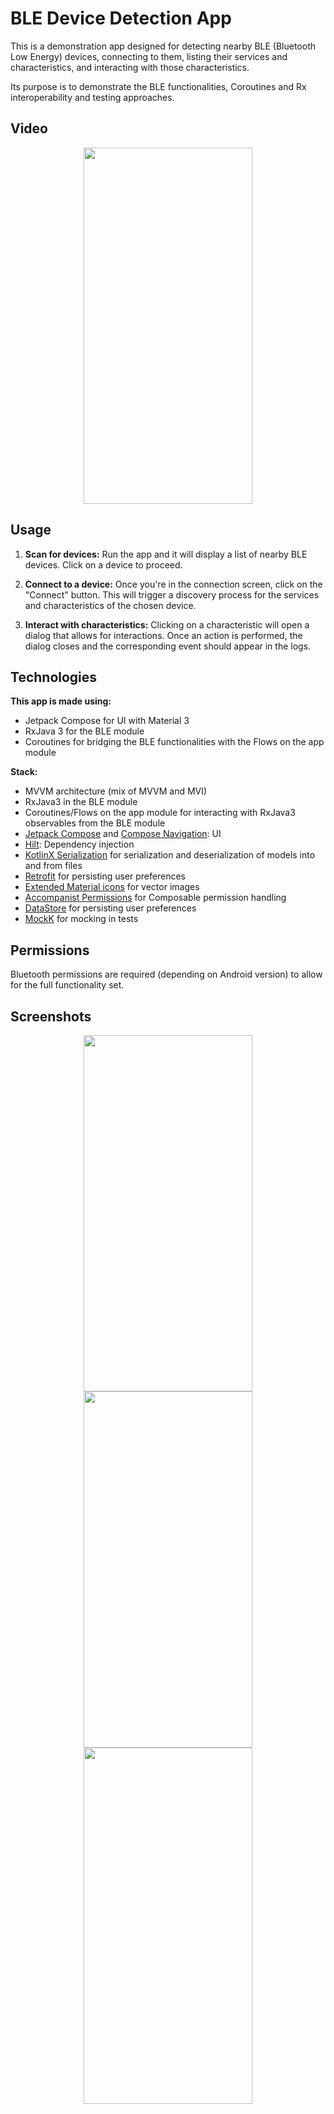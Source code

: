 # BLE Device Detection App

This is a demonstration app designed for detecting nearby BLE (Bluetooth Low Energy) devices, connecting to them, 
listing their services and characteristics, and interacting with those characteristics.

Its purpose is to demonstrate the BLE functionalities, Coroutines and Rx interoperability and testing approaches.

## Video

<p align="center">
  <img src="https://github-production-user-asset-6210df.s3.amazonaws.com/32245831/246186658-8452a1eb-8ab1-4315-8887-a39d76285b1f.gif" width="270" height="570">
</p>

## Usage

1. **Scan for devices:** Run the app and it will display a list of nearby BLE devices. Click on a device to proceed.

2. **Connect to a device:** Once you're in the connection screen, click on the "Connect" button. This will trigger a discovery process for the services and characteristics of the chosen device.

3. **Interact with characteristics:** Clicking on a characteristic will open a dialog that allows for interactions. Once an action is performed, the dialog closes and the corresponding event should appear in the logs.

## Technologies

**This app is made using:**

- Jetpack Compose for UI with Material 3
- RxJava 3 for the BLE module
- Coroutines for bridging the BLE functionalities with the Flows on the app module

**Stack:**
- MVVM architecture (mix of MVVM and MVI)
- RxJava3 in the BLE module
- Coroutines/Flows on the app module for interacting with RxJava3 observables from the BLE module
- [Jetpack Compose](https://developer.android.com/jetpack/compose) and [Compose Navigation](https://developer.android.com/jetpack/compose/navigation): UI
- [Hilt](https://dagger.dev/hilt/): Dependency injection
- [KotlinX Serialization](https://github.com/Kotlin/kotlinx.serialization) for serialization and deserialization of models into and from files
- [Retrofit](https://github.com/square/retrofit) for persisting user preferences
- [Extended Material icons](https://developer.android.com/jetpack/androidx/releases/compose-material) for vector images
- [Accompanist Permissions](https://github.com/google/accompanist/tree/main/permissions) for Composable permission handling
- [DataStore](https://developer.android.com/topic/libraries/architecture/datastore) for persisting user preferences
- [MockK](https://mockk.io/) for mocking in tests

## Permissions

Bluetooth permissions are required (depending on Android version) to allow for the full functionality set.

## Screenshots

<p align="center">
  <img src="https://github-production-user-asset-6210df.s3.amazonaws.com/32245831/246185716-dbe9e467-fe90-4dc1-a18c-ba87b11c16c1.jpg" width="270" height="570">
  <img src="https://github-production-user-asset-6210df.s3.amazonaws.com/32245831/246185859-c5384f0f-543e-46db-a963-bc9454787512.jpg" width="270" height="570">
  <img src="https://github-production-user-asset-6210df.s3.amazonaws.com/32245831/246185901-44958f86-1faa-4253-8b11-47472215708e.jpg" width="270" height="570">
</p>
